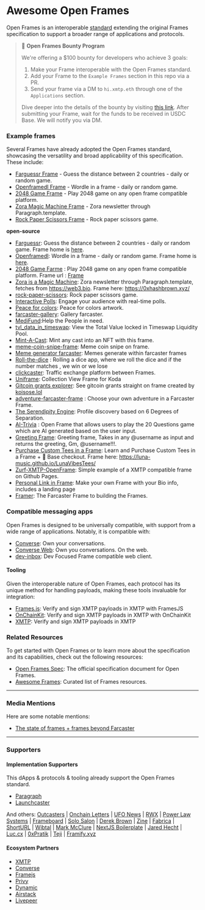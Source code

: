 # Awesome Open Frames

Open Frames is an interoperable [standard](https://github.com/open-frames/standard) extending the original Frames specification to support a broader range of applications and protocols.

> 💸 **Open Frames Bounty Program**
>
> We're offering a $100 bounty for developers who achieve 3 goals:
>
> 1. Make your Frame interoperable with the Open Frames standard.
> 2. Add your Frame to the `Example Frames` section in this repo via a PR.
> 3. Send your frame via a DM to `hi.xmtp.eth` through one of the `Applications` section.
>
> Dive deeper into the details of the bounty by visiting [this link](https://github.com/open-frames/awesome-open-frames/blob/main/BOUNTY.md). After submitting your Frame, wait for the funds to be received in USDC Base. We will notify you via DM.

### Example frames

Several Frames have already adopted the Open Frames standard, showcasing the versatility and broad applicability of this specification. These include:

- [Farguessr Frame](https://farguessr.vercel.app) - Guess the distance between 2 countries - daily or random game.
- [Openframedl Frame](https://openframedl.vercel.app) - Wordle in a frame - daily or random game.
- [2048 Game Frame](https://2048frame.netlify.app) - Play 2048 game on any open frame compatible platform.
- [Zora Magic Machine Frame](https://0xhashbrown.xyz/) - Zora newsletter through Paragraph.template.
- [Rock Paper Scissors Frame](https://github.com/Unshut-Labs/xmtp-frame-rock-paper-scissors) - Rock paper scissors game.

**open-source**

- [Farguessr](https://github.com/cryptods8/farguessr): Guess the distance between 2 countries - daily or random game. Frame home is [here](https://farguessr.vercel.app).
- [Openframedl](https://github.com/cryptods8/openframedl): Wordle in a frame - daily or random game. Frame home is [here](https://openframedl.vercel.app).
- [2048 Game Farme](https://github.com/Vamsieth/2048-frame) : Play 2048 game on any open frame compatible platform. Frame url : [Frame](https://2048frame.netlify.app/)
- [Zora is a Magic Machine](https://paragraph.xyz/@zora/zora-magic-machine): Zora newsletter through Paragraph.template, fetches from https://web3.bio. Frame here: https://0xhashbrown.xyz/
- [rock-paper-scissors](https://github.com/Unshut-Labs/xmtp-frame-rock-paper-scissors): Rock paper scissors game.
- [Interactive Polls](https://github.com/xmtp-labs/fc-polls): Engage your audience with real-time polls.
- [Peace for colors](https://github.com/rtomas/peace-frame-farcaster): Peace for colors artwork.
- [farcaster-gallery](https://github.com/Nith567/far): Gallery farcaster.
- [MediFund](https://github.com/SharmilaChoudhary/Frameworks):Help the People in need.
- [tvl_data_in_timeswap](https://github.com/HrithikSampson/TVL_History): View the Total Value locked in Timeswap Liquidity Pool.
- [Mint-A-Cast](https://github.com/jamiechicago312/frameworks-ri-ja): Mint any cast into an NFT with this frame.
- [meme-coin-snipe-frame](https://github.com/golryang/meme-coin-snipe-frame-frontend): Meme coin snipe on frame.
- [Meme generator farcaster](https://github.com/ajaybutti/meme-farcaster-generator): Memes generate within farcaster frames
- [Roll-the-dice](https://github.com/LeoFranklin015/XMTP-frames) : Rolling a dice app, where we roll the dice and if the number matches , we win or we lose
- [clickcaster](https://github.com/IgorShadurin/warpcast-traffic): Traffic exchange platform between Frames.
- ⁠[Uniframe](https://github.com/Mr94t3z/uniframe): Collection View Frame for Koda
- [Gitcoin grants explorer](https://github.com/koisose/frame): See gitcoin grants straight on frame created by [koisose.lol](https://github.com/koisose)
- [adventure-farcaster-frame](https://github.com/Vamsieth/farcast) : Choose your own adventure in a Farcaster Frame.
- [The Serendipity Engine](https://github.com/Envoy-VC/the-serendipity-engine): Profile discovery based on 6 Degrees of Separation.
- [AI-Trivia](https://github.com/Tech-axis/ai-trivia) : Open Frame that allows users to play the 20 Questions game which are AI generated based on the user input.
- [Greeting Frame](https://github.com/Larhra/gm-frame): Greeting frame, Takes in any @username as input and returns the greeting, Gm, @username!!!.
- [Purchase Custom Tees in a Frame](https://github.com/Luna-Music/LunaVibesTees): Learn and Purchase Custom Tees in a Frame + 🔵 Base checkout. Frame here: https://luna-music.github.io/LunaVibesTees/
- [Zurf-XMTP-OpenFrame](https://github.com/robertcedwards/Zurf-XMTP-OpenFrame/): Simple example of a XMTP compatible frame on Github Pages.
- [Personal Link in Frame](https://github.com/robertcedwards/farcaster-frame-bio): Make your own Frame with your Bio info, includes a landing page
- [Framer](https://github.com/alekcangp/framer): The Farcaster Frame to building the Frames.

### Compatible messaging apps

Open Frames is designed to be universally compatible, with support from a wide range of applications. Notably, it is compatible with:

- [Converse](https://getconverse.app/): Own your conversations.
- [Converse Web](https://app.converse.xyz/): Own you conversations. On the web.
- [dev-inbox](https://dev-inbox.vercel.app/): Dev Focused Frame compatible web client.

#### Tooling

Given the interoperable nature of Open Frames, each protocol has its unique method for handling payloads, making these tools invaluable for integration:

- [Frames.js](https://framesjs.org/reference/js/xmtp): Verify and sign XMTP payloads in XMTP with FramesJS
- [OnChainKit](https://onchainkit.xyz/xmtp/introduction): Verify and sign XMTP payloads in XMTP with OnChainKit
- [XMTP](https://xmtp.org/docs/build/frames): Verify and sign XMTP payloads in XMTP

### Related Resources

To get started with Open Frames or to learn more about the specification and its capabilities, check out the following resources:

- [Open Frames Spec](https://github.com/open-frames/standard): The official specification document for Open Frames.
- [Awesome Frames](https://github.com/davidfurlong/awesome-frames?tab=readme-ov-file): Curated list of Frames resources.

---

### Media Mentions

Here are some notable mentions:

- [The state of frames + frames beyond Farcaster](https://mirror.xyz/albiverse.eth/8Uvsdgv9TTxnENFk90PRcIpiS20h_Av3_JkcVm7Yw2U)

---

### Supporters

#### Implementation Supporters

This dApps & protocols & tooling already support the Open Frames standard.

- [Paragraph](https://paragraph.xyz)
- [Launchcaster](https://www.launchcaster.xyz)

And others: [Outcasters](https://outcasters.xyz) | [Onchain Letters](https://onchainletters.xyz) | [UFO News](https://news.ufo.fm) | [RWX](https://rwx.mrjonkane.com) | [Power Law Systems](https://powerlaw.systems) | [Frameboard](https://www.frameboard.com) | [Solo Salon](https://solosalon.clinamenic.com) | [Derek Brown](https://derekbrown.xyz) | [Zine](https://zine.shamesoiree.com) | [Fabrica](https://blog.fabrica.land) | [ShortURL](https://shorturl.at) | [Wibtal](https://wibtal.com) | [Mark McClure](https://markmcclure.xyz) | [NextJS Boilerplate](https://nextjs-boilerplate-xi-two-79.vercel.app) | [Jared Hecht](https://jaredhecht.com) | [Luc.cx](https://luc.cx) | [0xPratik](https://0xpratik.com) | [Teji](blog.teji.io) | [Framify.xyz](https://framify.xyz)

#### Ecosystem Partners

- [XMTP](https://xmto.org/)
- [Converse](https://converse.xyz/)
- [Framejs](https://framesjs.org/)
- [Privy](https://privy.io/)
- [Dynamic](https://www.dynamic.xyz/)
- [Airstack](https://www.airstack.xyz/)
- [Livepeer](https://livepeer.org/)
